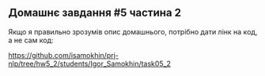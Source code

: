 ## Домашнє завдання #5 частина 2

Якщо я правильно зрозумів опис домашнього, потрібно дати лінк на код, а не сам код:

https://github.com/isamokhin/prj-nlp/tree/hw5_2/students/Igor_Samokhin/task05_2
